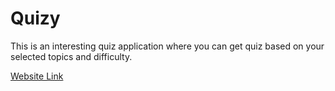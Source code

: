 # Quizy
This is an interesting quiz application where you can get quiz based on your selected topics and difficulty.
<p> <a href="https://quizy-ap.herokuapp.com/"> Website Link </p>
